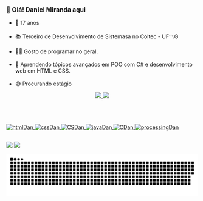 ### 👋 Olá! Daniel Miranda aqui

- 🎂  17 anos <br> <br>
- 📚  Terceiro de Desenvolvimento de Sistemasa no Coltec - UF〽G <br> <br>
- 👨‍💻  Gosto de programar no geral. <br> <br>
- 🌱  Aprendendo tópicos avançados em POO com C# e desenvolvimento web em HTML e CSS. <br> <br>
- 😅  Procurando estágio

<div align="center">
  <a href="https://github.com/Dannillouou">
  <img height="200em" src="https://github-readme-stats.vercel.app/api?username=Dannillouou&show_icons=true&theme=radical&include_all_commits=true&count_private=true"/>
  <img height="200em"  src="https://github-readme-stats.vercel.app/api/top-langs/?username=Dannillouou&layout=compact&theme=radical&langs_count=10"/>
</div>

<br>

<!--
[![Dannillouou's GitHub stats](https://github-readme-stats.vercel.app/api?username=Dannillouou)](https://github.com/Dannillouou/github-readme-stats)
[![Top Langs](https://github-readme-stats.vercel.app/api/top-langs/?username=Dannillouou)](https://github.com/Dannillouou/github-readme-stats)
-->

##

<div style="display: inline_block"><br>
  <img alt= "htmlDan" align= "center" height= "40" width= "50" src="https://cdn.jsdelivr.net/gh/devicons/devicon/icons/html5/html5-plain.svg"/>
  <img alt= "cssDan"  align= "center" height= "40" width= "50" src="https://cdn.jsdelivr.net/gh/devicons/devicon/icons/css3/css3-plain.svg"/>
  <img alt= "CSDan" align= "center" height= "40" width= "50" src="https://cdn.jsdelivr.net/gh/devicons/devicon/icons/csharp/csharp-line.svg"/>
  <img alt= "javaDan" align= "center" height= "40" width= "50" src="https://cdn.jsdelivr.net/gh/devicons/devicon/icons/java/java-original.svg" />
  <img alt= "CDan" align= "center" height= "40" width= "50" src="https://cdn.jsdelivr.net/gh/devicons/devicon/icons/c/c-line.svg" />
  <img alt= "processingDan" align= "center" height= "40" width= "50" src="https://cdn.jsdelivr.net/gh/devicons/devicon/icons/processing/processing-plain.svg" />
</div>
  
##  

  <div>
    <a href= "mailto:danielalmemiranda@gmail.com" target= "_blank"><img src= "https://img.shields.io/badge/Gmail-D14836?style=for-the-badge&logo=gmail&logoColor=white"></a>
    <a href= "https://www.linkedin.com/in/daniel-de-miranda-almeida/" target= "_blank"><img src= "https://img.shields.io/badge/LinkedIn-0077B5?style=for-the-badge&logo=linkedin&logoColor=white"></a>
  </div>

![Snake animation](https://github.com/Dannillouou/Dannillouou/blob/output/github-contribution-grid-snake.svg)
